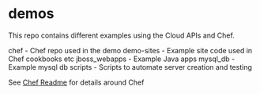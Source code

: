 demos
=====
This repo contains different examples using the Cloud APIs and Chef.

chef - Chef repo used in the demo
demo-sites - Example site code used in Chef cookbooks etc
jboss_webapps - Example Java apps
mysql_db - Example mysql db
scripts - Scripts to automate server creation and testing


See [Chef Readme](./chef/README.md) for details around Chef

